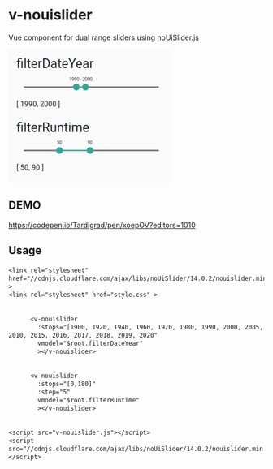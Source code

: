 # v-nouislider
Vue component for dual range sliders using [noUiSlider.js](https://refreshless.com/nouislider/)

![Alt text](/screenshot.png?raw=true "v-nouislider screenshot")

## DEMO

https://codepen.io/Tardigrad/pen/xoepOV?editors=1010

## Usage


    <link rel="stylesheet" href="//cdnjs.cloudflare.com/ajax/libs/noUiSlider/14.0.2/nouislider.min.css" >
    <link rel="stylesheet" href="style.css" >
    
    
          <v-nouislider 
            :stops="[1900, 1920, 1940, 1960, 1970, 1980, 1990, 2000, 2005, 2010, 2015, 2016, 2017, 2018, 2019, 2020"
            vmodel="$root.filterDateYear"
            ></v-nouislider>
              
              
          <v-nouislider 
            :stops="[0,180]" 
            :step="5"
            vmodel="$root.filterRuntime"
            ></v-nouislider>
              
    
    <script src="v-nouislider.js"></script>
    <script src="//cdnjs.cloudflare.com/ajax/libs/noUiSlider/14.0.2/nouislider.min.js"></script>
    


